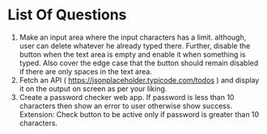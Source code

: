 # List Of Questions
1. Make an input area where the input characters has a limit. although, user can delete whatever he already typed there. Further, disable the button 
when the text area is empty and enable it when something is typed. Also cover the edge case that the button should remain disabled if there are only spaces in the text area.
2. Fetch an API ( https://jsonplaceholder.typicode.com/todos ) and display it on the output on screen as per your liking.
3. Create a password checker web app. If password is less than 10 characters then show an error to user otherwise show success. Extension: Check button to be active only if password is greater than 10 characters.